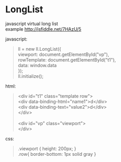 LongList
========

javascript virtual long list
<br>
example http://jsfiddle.net/7HAzU/5

javascript: <br>
>ll = new Il.LongList({<br>
>    viewport: document.getElementById("vp"),<br>
>    rowTemplate: document.getElementById("t1"),<br>
>    data: window.data<br>
>});<br>
>ll.initialize();

html: <br>
> &lt;div id="t1" class="template row"&gt;<br>
>        &lt;div data-binding-html="name1"&gt;d&lt;/div&gt;<br>
>        &lt;div data-binding-text="value2"&gt;d&lt;/div&gt;<br>
>    &lt;/div&gt;<br>
> <br>
>&lt;div id="vp" class="viewport"&gt;<br>
>&lt;/div><br>

css: <br>
>.viewport {
>    height: 200px;
>}<br>
>.row{
>    border-bottom: 1px solid gray
>}<br>
